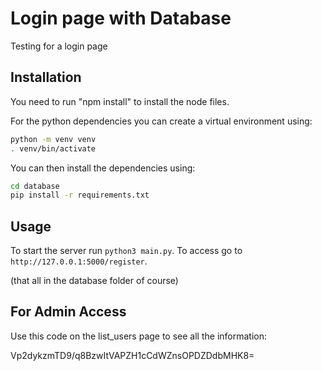 # Login page with Database

Testing for a login page

## Installation

You need to run "npm install" to install the node files.

For the python dependencies you can create a virtual environment using:

```sh
python -m venv venv
. venv/bin/activate
```

You can then install the dependencies using:

```sh
cd database
pip install -r requirements.txt
```


## Usage

To start the server run `python3 main.py`.
To access go to `http://127.0.0.1:5000/register`.

(that all in the database folder of course)

## For Admin Access

Use this code on the list_users page to see all the information:

Vp2dykzmTD9/q8BzwItVAPZH1cCdWZnsOPDZDdbMHK8=
